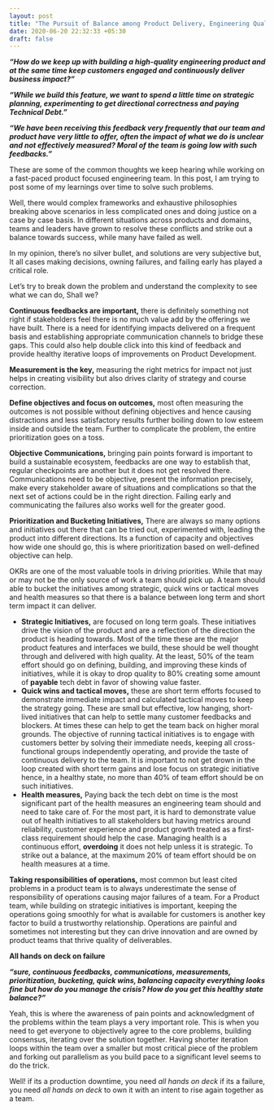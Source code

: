 ```yaml
---
layout: post
title: "The Pursuit of Balance among Product Delivery, Engineering Quality, and Life with engineering"
date: 2020-06-20 22:32:33 +05:30
draft: false
---
```


***“How do we keep up with building a high-quality engineering product
and at the same time keep customers engaged and continuously deliver
business impact?”***

***“While we build this feature, we want to spend a little time on
strategic planning, experimenting to get directional correctness and
paying Technical Debt.”***

***“We have been receiving this feedback very frequently that our team
and product have very little to offer, often the impact of what we do is
unclear and not effectively measured? Moral of the team is going low
with such feedbacks.”***

These are some of the common thoughts we keep hearing while working on a
fast-paced product focused engineering team. In this post, I am trying
to post some of my learnings over time to solve such problems.

Well, there would complex frameworks and exhaustive philosophies
breaking above scenarios in less complicated ones and doing justice on a
case by case basis. In different situations across products and domains,
teams and leaders have grown to resolve these conflicts and strike out a
balance towards success, while many have failed as well.

In my opinion, there’s no silver bullet, and solutions are very
subjective but, It all cases making decisions, owning failures, and
failing early has played a critical role.

Let’s try to break down the problem and understand the complexity to see
what we can do, Shall we?

**Continuous feedbacks are important,** there is definitely something
not right if stakeholders feel there is no much value add by the
offerings we have built. There is a need for identifying impacts
delivered on a frequent basis and establishing appropriate communication
channels to bridge these gaps. This could also help double click into
this kind of feedback and provide healthy iterative loops of
improvements on Product Development.

**Measurement is the key,** measuring the right metrics for impact not
just helps in creating visibility but also drives clarity of strategy
and course correction.

**Define objectives and focus on outcomes,** most often measuring the
outcomes is not possible without defining objectives and hence causing
distractions and less satisfactory results further boiling down to low
esteem inside and outside the team. Further to complicate the problem,
the entire prioritization goes on a toss.

**Objective Communications,** bringing pain points forward is important
to build a sustainable ecosystem, feedbacks are one way to establish
that, regular checkpoints are another but it does not get resolved
there. Communications need to be objective, present the information
precisely, make every stakeholder aware of situations and complications
so that the next set of actions could be in the right direction. Failing
early and communicating the failures also works well for the greater
good.

**Prioritization and Bucketing Initiatives,** There are always so many
options and initiatives out there that can be tried out, experimented
with, leading the product into different directions. Its a function of
capacity and objectives how wide one should go, this is where
prioritization based on well-defined objective can help.

OKRs are one of the most valuable tools in driving priorities. While
that may or may not be the only source of work a team should pick up. A
team should able to bucket the initiatives among strategic, quick wins
or tactical moves and health measures so that there is a balance between
long term and short term impact it can deliver.

-   **Strategic Initiatives,** are focused on long term goals. These
    initiatives drive the vision of the product and are a reflection of
    the direction the product is heading towards. Most of the time these
    are the major product features and interfaces we build, these should
    be well thought through and delivered with high quality. At the
    least, 50% of the team effort should go on defining, building, and
    improving these kinds of initiatives, while it is okay to drop
    quality to 80% creating some amount of **payable** tech debt in
    favor of showing value faster.
-   **Quick wins and tactical moves,** these are short term efforts
    focused to demonstrate immediate impact and calculated tactical
    moves to keep the strategy going. These are small but effective, low
    hanging, short-lived initiatives that can help to settle many
    customer feedbacks and blockers. At times these can help to get the
    team back on higher moral grounds. The objective of running tactical
    initiatives is to engage with customers better by solving their
    immediate needs, keeping all cross-functional groups independently
    operating, and provide the taste of continuous delivery to the team.
    It is important to not get drown in the loop created with short term
    gains and lose focus on strategic initiative hence, in a healthy
    state, no more than 40% of team effort should be on such
    initiatives.
-   **Health measures,** Paying back the tech debt on time is the most
    significant part of the health measures an engineering team should
    and need to take care of. For the most part, it is hard to
    demonstrate value out of health initiatives to all stakeholders but
    having metrics around reliability, customer experience and product
    growth treated as a first-class requirement should help the case.
    Managing health is a continuous effort, **overdoing** it does not
    help unless it is strategic. To strike out a balance, at the maximum
    20% of team effort should be on health measures at a time.

**Taking responsibilities of operations,** most common but least cited
problems in a product team is to always underestimate the sense of
responsibility of operations causing major failures of a team. For a
Product team, while building on strategic initiatives is important,
keeping the operations going smoothly for what is available for
customers is another key factor to build a trustworthy relationship.
Operations are painful and sometimes not interesting but they can drive
innovation and are owned by product teams that thrive quality of
deliverables.

**All hands on deck on failure**

***“sure, continuous feedbacks, communications, measurements,
prioritization, bucketing, quick wins, balancing capacity everything
looks fine but how do you manage the crisis? How do you get this healthy
state balance?”***

Yeah, this is where the awareness of pain points and acknowledgment of
the problems within the team plays a very important role. This is when
you need to get everyone to objectively agree to the core problems,
building consensus, iterating over the solution together. Having shorter
iteration loops within the team over a smaller but most critical piece
of the problem and forking out parallelism as you build pace to a
significant level seems to do the trick.

Well! if its a production downtime, you need *all hands on deck* if its
a failure, you need *all hands on deck* to own it with an intent to rise
again together as a team.

